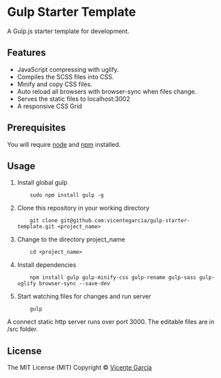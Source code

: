 # Gulp Starter Template

A Gulp.js starter template for development.

## Features
* JavaScript compressing with uglify.
* Compiles the SCSS files into CSS.
* Minify and copy CSS files.
* Auto reload all browsers with browser-sync when files change.
* Serves the static files to localhost:3002
* A responsive CSS Grid

## Prerequisites
You will require [node](http://nodejs.org) and [npm](https://npmjs.org) installed.

## Usage
1. Install global gulp

	```
		sudo npm install gulp -g
	```

2. Clone this repository in your working directory

	```
		git clone git@github.com:vicentegarcia/gulp-starter-template.git <project_name>
	```

3. Change to the directory project_name

	```
		cd <project_name>
	```

4. Install dependencies

	```
		npm install gulp gulp-minify-css gulp-rename gulp-sass gulp-uglify browser-sync --save-dev
	```

5. Start watching files for changes and run server

	```
		gulp
	```

A connect static http server runs over port 3000.
The editable files are in /src folder.

## License
The MIT License (MIT) Copyright © [Vicente García](http://vicentegarcia.com)

